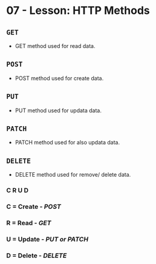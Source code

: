# **07 - Lesson: HTTP Methods**

## `GET`

- GET method used for read data.

## `POST`

- POST method used for create data.

## `PUT`

- PUT method used for updata data.

## `PATCH`

- PATCH method used for also updata data.

## `DELETE`

- DELETE method used for remove/ delete data.

### **C R U D**

### **C** = Create - _POST_

### **R** = Read - _GET_

### **U** = Update - _PUT or PATCH_

### **D** = Delete - _DELETE_
